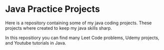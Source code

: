 # Java Practice Projects

Here is a repository containing some of my java coding projects. These projects where created to keep my java skills sharp.

In this repositiory you can find many Leet Code problems, Udemy projects, and Youtube tutorials in Java. 
